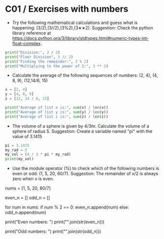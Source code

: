 C01 / Exercises with numbers
========================================================
* Try the following mathematical calculations and guess what is happening:
(3/2),(3//2),(3%2),(3∗∗2).
Suggestion:
Check the python library reference at
https://docs.python.org/3/library/stdtypes.html#numeric-types-int-float-complex.

```python
print("Division:", 3 / 2)
print("Floor Division", 3 // 2)
print("Finding the remainder:", 3 % 2)
print("Multiplying to the power of 2:", 3 ** 2)
```


* Calculate the average of the following sequences of numbers:
(2, 4), (4, 8, 9), (12,14/6, 15)

```python
x = [2, 4]
y = [4, 8, 9]
z = [12, 14 / 6, 15]

print("Average of list x is:", sum(x) / len(x))
print("Average of list y is:", sum(y) / len(y))
print("Average of list z is:", sum(z) / len(z))
```


* The volume of a sphere is given by 4/3πr. Calculate the volume of a sphere of radius 5.
Suggestion:
Create a variable named "pi" with the value of 3.1415

```python
pi = 3.1415
my_rad = 5
my_vol = (4 / 3 * pi * my_rad)
print(my_vol)
```

* Use the module operator (%) to check which of the following numbers is even or odd: (1, 5, 20, 60/7).
Suggestion: The remainder of x/2 is always zero when x is even.

nums = [1, 5, 20, 60/7]

even_n = []
odd_n = []

for num in nums:
    if num % 2 == 0:
        even_n.append(num)
    else:
        odd_n.append(num)

print("Even numbers: ")
print("".join(str(even_n)))

print("Odd numbers: ")
print("".join(str(odd_n)))
